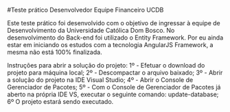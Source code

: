 #Teste prático Desenvolvedor
Equipe Financeiro UCDB

Este teste prático foi desenvolvido com o objetivo de ingressar à equipe de Desenvolvimento da Universidade Católica Dom Bosco.
No desenvolvimento do Back-end foi utilizado o Entity Framework.
Por eu ainda estar em iniciando os estudos com a tecnologia AngularJS Framework, a mesma não está 100% finalizada. 

Instruções para abrir a solução do projeto:
1º - Efetuar o download do projeto para máquina local;
2º - Descompactar o arquivo baixado;
3º - Abrir a solução do projeto na IDE Visual Studio;
4º - Abrir o Console de Gerenciador de Pacotes;
5º - Com o Console de Gerenciador de Pacotes já aberto na própria IDE VS, executar o seguinte comando: 
update-database;
6º O projeto estará sendo executado.
